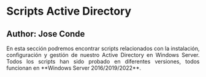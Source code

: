 # Scripts Active Directory 
## Author: Jose Conde 

<p style="text-align: justify;"> En esta sección podremos encontrar scripts relacionados con la instalación, configuración y gestión de nuestro Active Directory en Windows Server. Todos los scripts han sido probado en diferentes versiones, todos funcionan en **Windows Server 2016/2019/2022**.</p>
